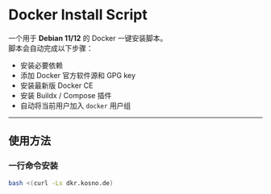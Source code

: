 # Docker Install Script

一个用于 **Debian 11/12** 的 Docker 一键安装脚本。  
脚本会自动完成以下步骤：
- 安装必要依赖
- 添加 Docker 官方软件源和 GPG key
- 安装最新版 Docker CE
- 安装 Buildx / Compose 插件
- 自动将当前用户加入 `docker` 用户组

---

## 使用方法

### 一行命令安装
```bash
bash <(curl -Ls dkr.kosno.de)
